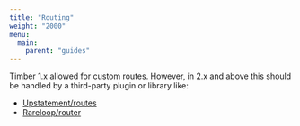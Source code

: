 ```yaml
---
title: "Routing"
weight: "2000"
menu:
  main:
    parent: "guides"
---
```


Timber 1.x allowed for custom routes. However, in 2.x and above this should be handled by a third-party plugin or library like:

- [Upstatement/routes](https://github.com/Upstatement/routes)
- [Rareloop/router](https://github.com/Rareloop/router)